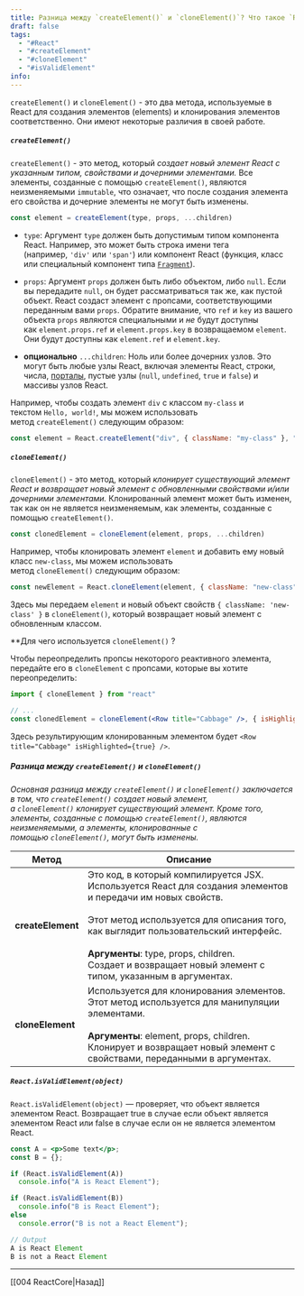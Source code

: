 ```yaml
---
title: Разница между `createElement()` и `cloneElement()`? Что такое `React.isValidElement(object)`?
draft: false
tags:
  - "#React"
  - "#createElement"
  - "#cloneElement"
  - "#isValidElement"
info:
---
```

`createElement()` и `cloneElement()` - это два метода, используемые в React для создания элементов (elements) и клонирования элементов соответственно. Они имеют некоторые различия в своей работе.

##### **`createElement()`**

`createElement()` - это метод, который _создает новый элемент React с указанным типом, свойствами и дочерними элементами._ Все элементы, созданные с помощью `createElement()`, являются неизменяемыми `immutable`, что означает, что после создания элемента его свойства и дочерние элементы не могут быть изменены.

```jsx
const element = createElement(type, props, ...children)
```

- `type`: Аргумент `type` должен быть допустимым типом компонента React. Например, это может быть строка имени тега (например, `'div'` или `'span'`) или компонент React (функция, класс или специальный компонент типа [`Fragment`](https://reactdev.ru/reference/Fragment/)).

- `props`: Аргумент `props` должен быть либо объектом, либо `null`. Если вы передадите `null`, он будет рассматриваться так же, как пустой объект. React создаст элемент с пропсами, соответствующими переданным вами `props`. Обратите внимание, что `ref` и `key` из вашего объекта `props` являются специальными и *не* будут доступны как `element.props.ref` и `element.props.key` в возвращаемом `element`. Они будут доступны как `element.ref` и `element.key`.

- **опционально** `...children`: Ноль или более дочерних узлов. Это могут быть любые узлы React, включая элементы React, строки, числа, [порталы](https://reactdev.ru/reference/createPortal/), пустые узлы (`null`, `undefined`, `true` и `false`) и массивы узлов React.

Например, чтобы создать элемент `div` с классом `my-class` и текстом `Hello, world!`, мы можем использовать метод `createElement()` следующим образом:

```jsx
const element = React.createElement("div", { className: "my-class" }, "Hello, world!")
```

##### **`cloneElement()`**

`cloneElement()` - это метод, который _клонирует существующий элемент React и возвращает новый элемент с обновленными свойствами и/или дочерними элементами._ Клонированный элемент может быть изменен, так как он не является неизменяемым, как элементы, созданные с помощью `createElement()`.

```jsx
const clonedElement = cloneElement(element, props, ...children)
```

Например, чтобы клонировать элемент `element` и добавить ему новый класс `new-class`, мы можем использовать метод `cloneElement()` следующим образом:

```jsx
const newElement = React.cloneElement(element, { className: "new-class" })
```

Здесь мы передаем `element` и новый объект свойств `{ className: 'new-class' }` в `cloneElement()`, который возвращает новый элемент с обновленным классом.

**Для чего используется `cloneElement()` ?

Чтобы переопределить пропсы некоторого реактивного элемента, передайте его в `cloneElement` с пропсами, которые вы хотите переопределить:

```jsx
import { cloneElement } from "react"

// ...
const clonedElement = cloneElement(<Row title="Cabbage" />, { isHighlighted: true })
```

Здесь результирующим клонированным элементом будет `<Row title="Cabbage" isHighlighted={true} />`.

##### **Разница между `createElement()` и `cloneElement()`**

_Основная разница между `createElement()` и `cloneElement()` заключается в том, что `createElement()` создает новый элемент, а `cloneElement()` клонирует существующий элемент. Кроме того, элементы, созданные с помощью `createElement()`, являются неизменяемыми, а элементы, клонированные с помощью `cloneElement()`, могут быть изменены._

| Метод             | Описание                                                                                                                                                                                                                                                                                                                    |
| ----------------- | --------------------------------------------------------------------------------------------------------------------------------------------------------------------------------------------------------------------------------------------------------------------------------------------------------------------------- |
| **createElement** | Это код, в который компилируется JSX. Используется React для создания элементов и передачи им новых свойств.<br><br>Этот метод используется для описания того, как выглядит пользовательский интерфейс.<br><br>**Аргументы**: type, props, children.<br>Создает и возвращает новый элемент с типом, указанным в аргументах. |
| **cloneElement**  | Используется для клонирования элементов.<br>Этот метод используется для манипуляции элементами.<br><br>**Аргументы**: element, props, children.<br>Клонирует и возвращает новый элемент с свойствами, переданными в аргументах.                                                                                             |

##### **`React.isValidElement(object)`**

`React.isValidElement(object)` — проверяет, что объект является элементом React. Возвращает true в случае если объект является элементом React или false в случае если он не является элементом React.

```jsx
const A = <p>Some text</p>;
const B = {};

if (React.isValidElement(A))
  console.info("A is React Element");

if (React.isValidElement(B))
  console.info("B is React Element");
else
  console.error("B is not a React Element");

// Output
A is React Element
B is not a React Element
```

---

[[004 ReactCore|Назад]]